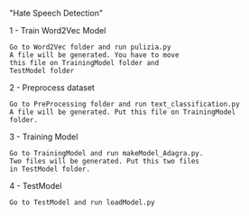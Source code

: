 "Hate Speech Detection" 

1 - Train Word2Vec Model

	Go to Word2Vec folder and run pulizia.py
	A file will be generated. You have to move
	this file on TrainingModel folder and
	TestModel folder

2 - Preprocess dataset
	
	Go to PreProcessing folder and run text_classification.py
	A file will be generated. Put this file on TrainingModel 
	folder. 

3 - Training Model

	Go to TrainingModel and run makeModel_Adagra.py.
	Two files will be generated. Put this two files
	in TestModel folder.

4 - TestModel
	
	Go to TestModel and run loadModel.py